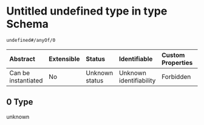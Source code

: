 # Untitled undefined type in type Schema

```txt
undefined#/anyOf/0
```



| Abstract            | Extensible | Status         | Identifiable            | Custom Properties | Additional Properties | Access Restrictions | Defined In                                                           |
| :------------------ | :--------- | :------------- | :---------------------- | :---------------- | :-------------------- | :------------------ | :------------------------------------------------------------------- |
| Can be instantiated | No         | Unknown status | Unknown identifiability | Forbidden         | Allowed               | none                | [type\_v1.schema.json\*](type_v1.schema.json "open original schema") |

## 0 Type

unknown
